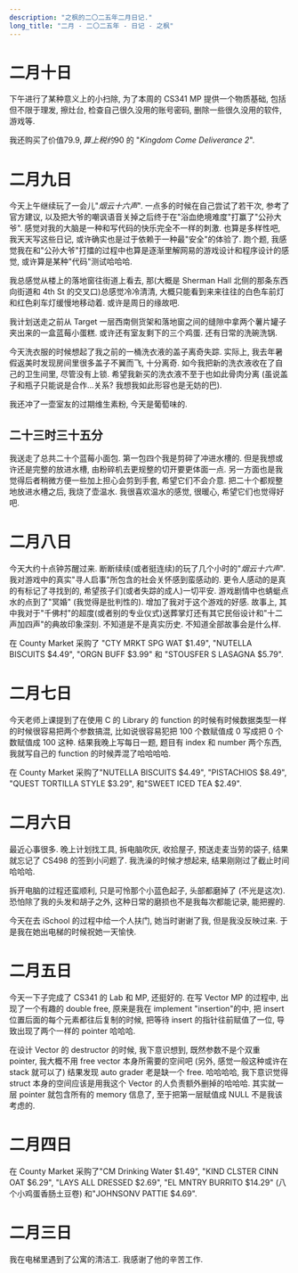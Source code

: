 ```yaml
---
description: "之枫的二〇二五年二月日记."
long_title: "二月 - 二〇二五年 - 日记 - 之枫"
---
```


# 二月十日

下午进行了某种意义上的小扫除, 为了本周的 CS341 MP 提供一个物质基础, 包括但不限于理发, 擦灶台, 检查自己很久没用的账号密码, 删除一些很久没用的软件, 游戏等.

我还购买了价值$79.9, 算上税约$90 的 "_Kingdom Come Deliverance 2_".

# 二月九日

今天上午继续玩了一会儿"_烟云十六声_". 一点多的时候在自己尝试了若干次, 参考了官方建议, 以及把大爷的嘲讽语音关掉之后终于在"浴血绝境难度"打赢了"公孙大爷". 感觉对我的大脑是一种和写代码的快乐完全不一样的刺激. 也算是多样性吧, 我天天写这些日记, 或许确实也是过于依赖于一种最"安全"的体验了. 跑个题, 我感觉我在和"公孙大爷"打擂的过程中也算是逐渐里解网易的游戏设计和程序设计的感觉, 或许算是某种"代码"测试哈哈哈.

我总感觉从楼上的落地窗往街道上看去, 那(大概是 Sherman Hall 北侧的那条东西向街道和 4th St 的交叉口)总感觉冷冷清清, 大概只能看到来来往往的白色车前灯和红色刹车灯缓慢地移动着. 或许是周日的缘故吧.

我计划送走之前从 Target 一层西南侧货架和落地窗之间的缝隙中拿两个薯片罐子夹出来的一盒蓝莓小蛋糕. 或许还有室友剩下的三个鸡蛋. 还有日常的洗碗洗锅.

今天洗衣服的时候想起了我之前的一桶洗衣液的盖子离奇失踪. 实际上, 我去年暑假返美时发现房间里很多盖子不翼而飞, 十分离奇. 如今我把新的洗衣液收在了自己的卫生间里, 尽管没有上锁. 希望我新买的洗衣液不至于也如此骨肉分离 (虽说盖子和瓶子只能说是合作...关系? 我想我如此形容也是无妨的巴).

我还冲了一壶室友的过期维生素粉, 今天是葡萄味的.

## 二十三时三十五分

我送走了总共二十个蓝莓小面包. 第一包四个我是剪碎了冲进水槽的. 但是我想或许还是完整的放进水槽, 由粉碎机去更规整的切开要更体面一点. 另一方面也是我觉得后者稍微方便一些加上担心会剪到手套, 希望它们不会介意. 把二十个都规整地放进水槽之后, 我烧了壶温水. 我很喜欢温水的感觉, 很暖心, 希望它们也觉得好吧.

# 二月八日

今天大约十点钟苏醒过来. 断断续续(或者挺连续)的玩了几个小时的"_烟云十六声_". 我对游戏中的真实"寻人启事"所包含的社会关怀感到蛮感动的. 更令人感动的是真的有标记了寻找到的, 希望孩子们(或者失踪的成人)一切平安. 游戏剧情中也蜻蜓点水的点到了"冥婚" (我觉得是批判性的). 增加了我对于这个游戏的好感. 故事上, 其中我对于"千佛村"的超度(或者别的专业仪式)送葬掌灯还有其它民俗设计和"十二声加四声"的典故印象深刻. 不知道是不是真实历史. 不知道全部故事会是什么样.

在 County Market 采购了 "CTY MRKT SPG WAT $1.49", "NUTELLA BISCUITS $4.49", "ORGN BUFF $3.99" 和 "STOUSFER S LASAGNA $5.79".

# 二月七日

今天老师上课提到了在使用 C 的 Library 的 function 的时候有时候数据类型一样的时候很容易把两个参数搞混, 比如说很容易犯把 100 个数赋值成 0 写成把 0 个数赋值成 100 这种. 结果我晚上写每日一题, 题目有 index 和 number 两个东西, 我就写自己的 function 的时候弄混了哈哈哈哈.

在 County Market 采购了"NUTELLA BISCUITS $4.49", "PISTACHIOS $8.49", "QUEST TORTILLA STYLE $3.29", 和"SWEET ICED TEA $2.49".

# 二月六日

最近心事很多. 晚上计划找工具, 拆电脑吹灰, 收拾屋子, 预送走麦当劳的袋子, 结果就忘记了 CS498 的签到小问题了. 我洗澡的时候才想起来, 结果刚刚过了截止时间哈哈哈.

拆开电脑的过程还蛮顺利, 只是可怜那个小蓝色起子, 头部都磨掉了 (不光是这次). 恐怕除了我的头发和胡子之外, 这种日常的磨损也不是我每次都能记录, 能把握的.

今天在去 iSchool 的过程中给一个人扶门, 她当时谢谢了我, 但是我没反映过来. 于是我在她出电梯的时候祝她一天愉快.

# 二月五日

今天一下子完成了 CS341 的 Lab 和 MP, 还挺好的. 在写 Vector MP 的过程中, 出现了一个有趣的 double free, 原来是我在 implement "insertion"的中, 把 insert 位置后面的每个元素都往后复制的时候, 把等待 insert 的指针往前赋值了一位, 导致出现了两个一样的 pointer 哈哈哈.

在设计 Vector 的 destructor 的时候, 我下意识想到, 既然参数不是个双重 pointer, 我大概不用 free vector 本身所需要的空间吧 (另外, 感觉一般这种或许在 stack 就可以了) 结果发现 auto grader 老是缺一个 free. 哈哈哈哈, 我下意识觉得 struct 本身的空间应该是用我这个 Vector 的人负责额外删掉的哈哈哈. 其实就一层 pointer 就包含所有的 memory 信息了, 至于把第一层赋值成 NULL 不是我该考虑的.

# 二月四日

在 County Market 采购了"CM Drinking Water $1.49", "KIND CLSTER CINN OAT $6.29", "LAYS ALL DRESSED $2.69", "EL MNTRY BURRITO $14.29" (八个小鸡蛋香肠土豆卷) 和"JOHNSONV PATTIE $4.69".

# 二月三日

我在电梯里遇到了公寓的清洁工. 我感谢了他的辛苦工作.
